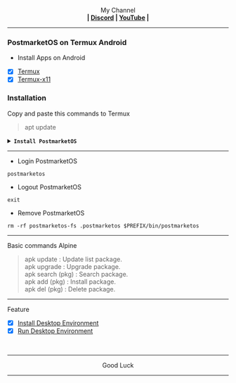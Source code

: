 <p align="center">My Channel</br><b>
| <a href="https://discord.gg/GCehyym">Discord</a> | <a href="https://youtube.com/@layargeser">YouTube</a> |</b></p>

---
### PostmarketOS on Termux Android

* Install Apps on Android
- [x] [Termux](https://play.google.com/store/apps/details?id=com.termux)
- [x] [Termux-x11](https://github.com/termux/termux-x11/releases)

### Installation

Copy and paste this commands to Termux
> apt update

<details><summary><b><code>Install PostmarketOS</code></b></summary></br>

> apt install wget
#### PostmarketOS 24.06 (Latest)
Rootfs : Armhf, Arm64, i386, Amd64
```
wget https://raw.githubusercontent.com/wahasa/Alpine/refs/heads/main/PostmarketOS/Install/postmarketos24.6.sh ; chmod +x postmarketos24.06.sh ; ./postmarketos24.06.sh
```

#### PostmarketOS 24.12 (Devel)
Rootfs : Armhf, Arm64, i386, Amd64
```
wget https://raw.githubusercontent.com/wahasa/Alpine/refs/heads/main/PostmarketOS/Install/postmarketosdev.sh ; chmod +x postmarketosdev.sh ; ./postmarketosdev.sh
```

#### List PostmarketOS | [Click Hare >](https://github.com/wahasa/Alpine/tree/main/Install)
</details>

---
* Login PostmarketOS
```
postmarketos
```

* Logout PostmarketOS
```
exit
```

* Remove PostmarketOS
```
rm -rf postmarketos-fs .postmarketos $PREFIX/bin/postmarketos
```

---
Basic commands Alpine
> apk update : Update list package.</br>
> apk upgrade : Upgrade package.</br>
> apk search (pkg) : Search package.</br>
> apk add (pkg) : Install package.</br>
> apk del (pkg) : Delete package.</br>

---
Feature
- [x] [Install Desktop Environment](https://github.com/wahasa/Alpine/tree/main?tab=readme-ov-file#install-desktop-environment)
- [x] [Run Desktop Environment](https://github.com/wahasa/Alpine/tree/main#run-desktop-environment)
</br>

---
<p align="center">Good Luck</p>

---
